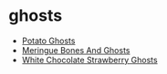 # ghosts

 * [Potato Ghosts](../../index/p/potato-ghosts-356191.json)
 * [Meringue Bones And Ghosts](../../index/m/meringue-bones-and-ghosts.json)
 * [White Chocolate Strawberry Ghosts](../../index/w/white-chocolate-strawberry-ghosts.json)
